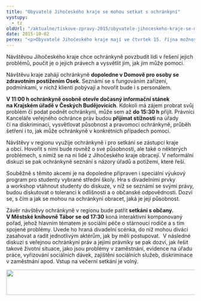```yaml
---
title: "Obyvatelé Jihočeského kraje se mohou setkat s ochránkyní"
vystupy:
  - tz
oldUrl: "/aktualne/tiskove-zpravy-2015/obyvatele-jihoceskeho-kraje-se-mohou-setkat-s-ochrankyni-1"
date: 2015-10-02
perex: "<p>Obyvatelé Jihočeského kraje mají ve čtvrtek 15. října možnost setkat se s veřejnou ochránkyní práv Annou Šabatovou. V rámci akce „Zajímáte nás“ se dozví víc o působnosti a pravomoci ochránkyně a mohou jí předat podnět k šetření.</p>"
---
```


<!-- imported from the old website -->

<p>Návštěvou Jihočeského kraje chce ochránkyně povzbudit lidi v řešení jejich problémů, poučit je o jejich právech a vysvětlit jim, jak jim může pomoci. </p><p>Návštěvu kraje zahájí ochránkyně <strong>dopoledne v Domově pro osoby se zdravotním postižením Osek</strong>. Seznámí se s fungováním zařízení, podmínkami, v nichž klienti pobývají a hovořit bude i s personálem.</p><p><strong>V 11:00 h ochránkyně osobně otevře dočasný informační stánek na Krajském úřadě v Českých Budějovicích</strong>. Kdokoli má zájem probrat svůj problém či podat podnět ochránkyni, může sem až <strong>do 15:30 h</strong> přijít. Právníci Kanceláře veřejného ochránce práv budou <strong>přijímat stížnosti </strong>na úřady či na diskriminaci, vysvětlovat působnost a pravomoci ochránkyně, průběh šetření i to, jak může ochránkyně v konkrétních případech pomoci.</p><p>Návštěvy v regionu využije ochránkyně i pro setkání se zástupci kraje a obcí. Hovořit s nimi bude rovněž o své působnosti, ale také o některých problémech, s nimiž se na ni lidé z Jihočeského kraje obracejí. V neformální diskuzi se pak ochránkyně seznání s názory úřadů a potížemi, které řeší.</p><p>Souběžně s těmito akcemi je na dopoledne připraven i speciální výukový program pro studenty vybrané střední školy. Hra s divadelními prvky a workshop vtáhnout studenty do diskuze, v níž se seznámí se svými právy, budou diskutovat o toleranci k odlišnosti a o občanské odpovědnosti. Dozví se, s čím a jak se mohou na ochránkyni obracet, jaká je její působnost.</p><p>Závěr návštěvy ochránkyně v regionu bude patřit<strong> setkání s občany. V Městské knihovně Tábor se od 17:30</strong> koná interaktivní komponovaný pořad, jehož hlavním tématem je sociální péče o stárnoucí rodiče a s tím spojené problémy. Uvede ho hraná divadelní scénka, do níž mohou diváci zasahovat a radit jednotlivým aktérům, jak by měli postupovat.  V následné diskuzi s veřejnou ochránkyní práv a jejími právníky se pak dozví, jak řešit takové životní situace, jako jsou problémy v zaměstnání, evidence na úřadu práce, vyřizování sociálních dávek, zajištění sociálních služeb, diskriminace v zaměstnání apod. Vstup na večerní setkání je volný.</p><p><img src="https://www.ochrance.cz/uploads/RTEmagicC_esf_eu_17.jpg.jpg" height="67" width="622" alt="" /></p>
